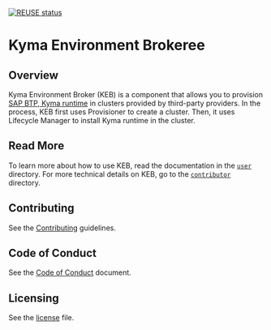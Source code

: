 [![REUSE status](https://api.reuse.software/badge/github.com/kyma-project/kyma-environment-broker)](https://api.reuse.software/info/github.com/kyma-project/kyma-environment-broker)
# Kyma Environment Brokeree

## Overview

Kyma Environment Broker (KEB) is a component that allows you to provision [SAP BTP, Kyma runtime](https://kyma-project.io/#/?id=kyma-and-sap-btp-kyma-runtime) in clusters provided by third-party providers. In the process, KEB first uses Provisioner to create a cluster. Then, it uses Lifecycle Manager to install Kyma runtime in the cluster.

## Read More

To learn more about how to use KEB, read the documentation in the [`user`](./docs/user/) directory.
For more technical details on KEB, go to the [`contributor`](./docs/contributor/) directory.

## Contributing
<!--- mandatory section - do not change this! --->

See the [Contributing](CONTRIBUTING.md) guidelines.

## Code of Conduct
<!--- mandatory section - do not change this! --->

See the [Code of Conduct](CODE_OF_CONDUCT.md) document.

## Licensing
<!--- mandatory section - do not change this! --->

See the [license](./LICENSE) file.
